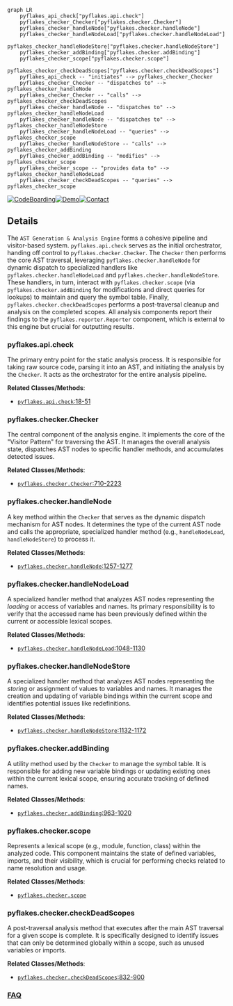 ```mermaid
graph LR
    pyflakes_api_check["pyflakes.api.check"]
    pyflakes_checker_Checker["pyflakes.checker.Checker"]
    pyflakes_checker_handleNode["pyflakes.checker.handleNode"]
    pyflakes_checker_handleNodeLoad["pyflakes.checker.handleNodeLoad"]
    pyflakes_checker_handleNodeStore["pyflakes.checker.handleNodeStore"]
    pyflakes_checker_addBinding["pyflakes.checker.addBinding"]
    pyflakes_checker_scope["pyflakes.checker.scope"]
    pyflakes_checker_checkDeadScopes["pyflakes.checker.checkDeadScopes"]
    pyflakes_api_check -- "initiates" --> pyflakes_checker_Checker
    pyflakes_checker_Checker -- "dispatches to" --> pyflakes_checker_handleNode
    pyflakes_checker_Checker -- "calls" --> pyflakes_checker_checkDeadScopes
    pyflakes_checker_handleNode -- "dispatches to" --> pyflakes_checker_handleNodeLoad
    pyflakes_checker_handleNode -- "dispatches to" --> pyflakes_checker_handleNodeStore
    pyflakes_checker_handleNodeLoad -- "queries" --> pyflakes_checker_scope
    pyflakes_checker_handleNodeStore -- "calls" --> pyflakes_checker_addBinding
    pyflakes_checker_addBinding -- "modifies" --> pyflakes_checker_scope
    pyflakes_checker_scope -- "provides data to" --> pyflakes_checker_handleNodeLoad
    pyflakes_checker_checkDeadScopes -- "queries" --> pyflakes_checker_scope
```

[![CodeBoarding](https://img.shields.io/badge/Generated%20by-CodeBoarding-9cf?style=flat-square)](https://github.com/CodeBoarding/GeneratedOnBoardings)[![Demo](https://img.shields.io/badge/Try%20our-Demo-blue?style=flat-square)](https://www.codeboarding.org/demo)[![Contact](https://img.shields.io/badge/Contact%20us%20-%20contact@codeboarding.org-lightgrey?style=flat-square)](mailto:contact@codeboarding.org)

## Details

The `AST Generation & Analysis Engine` forms a cohesive pipeline and visitor-based system. `pyflakes.api.check` serves as the initial orchestrator, handing off control to `pyflakes.checker.Checker`. The `Checker` then performs the core AST traversal, leveraging `pyflakes.checker.handleNode` for dynamic dispatch to specialized handlers like `pyflakes.checker.handleNodeLoad` and `pyflakes.checker.handleNodeStore`. These handlers, in turn, interact with `pyflakes.checker.scope` (via `pyflakes.checker.addBinding` for modifications and direct queries for lookups) to maintain and query the symbol table. Finally, `pyflakes.checker.checkDeadScopes` performs a post-traversal cleanup and analysis on the completed scopes. All analysis components report their findings to the `pyflakes.reporter.Reporter` component, which is external to this engine but crucial for outputting results.

### pyflakes.api.check
The primary entry point for the static analysis process. It is responsible for taking raw source code, parsing it into an AST, and initiating the analysis by the `Checker`. It acts as the orchestrator for the entire analysis pipeline.


**Related Classes/Methods**:

- <a href="https://github.com/PyCQA/pyflakes/blob/main/pyflakes/api.py#L18-L51" target="_blank" rel="noopener noreferrer">`pyflakes.api.check`:18-51</a>


### pyflakes.checker.Checker
The central component of the analysis engine. It implements the core of the "Visitor Pattern" for traversing the AST. It manages the overall analysis state, dispatches AST nodes to specific handler methods, and accumulates detected issues.


**Related Classes/Methods**:

- <a href="https://github.com/PyCQA/pyflakes/blob/main/pyflakes/checker.py#L710-L2223" target="_blank" rel="noopener noreferrer">`pyflakes.checker.Checker`:710-2223</a>


### pyflakes.checker.handleNode
A key method within the `Checker` that serves as the dynamic dispatch mechanism for AST nodes. It determines the type of the current AST node and calls the appropriate, specialized handler method (e.g., `handleNodeLoad`, `handleNodeStore`) to process it.


**Related Classes/Methods**:

- <a href="https://github.com/PyCQA/pyflakes/blob/main/pyflakes/checker.py#L1257-L1277" target="_blank" rel="noopener noreferrer">`pyflakes.checker.handleNode`:1257-1277</a>


### pyflakes.checker.handleNodeLoad
A specialized handler method that analyzes AST nodes representing the *loading* or access of variables and names. Its primary responsibility is to verify that the accessed name has been previously defined within the current or accessible lexical scopes.


**Related Classes/Methods**:

- <a href="https://github.com/PyCQA/pyflakes/blob/main/pyflakes/checker.py#L1048-L1130" target="_blank" rel="noopener noreferrer">`pyflakes.checker.handleNodeLoad`:1048-1130</a>


### pyflakes.checker.handleNodeStore
A specialized handler method that analyzes AST nodes representing the *storing* or assignment of values to variables and names. It manages the creation and updating of variable bindings within the current scope and identifies potential issues like redefinitions.


**Related Classes/Methods**:

- <a href="https://github.com/PyCQA/pyflakes/blob/main/pyflakes/checker.py#L1132-L1172" target="_blank" rel="noopener noreferrer">`pyflakes.checker.handleNodeStore`:1132-1172</a>


### pyflakes.checker.addBinding
A utility method used by the `Checker` to manage the symbol table. It is responsible for adding new variable bindings or updating existing ones within the current lexical scope, ensuring accurate tracking of defined names.


**Related Classes/Methods**:

- <a href="https://github.com/PyCQA/pyflakes/blob/main/pyflakes/checker.py#L963-L1020" target="_blank" rel="noopener noreferrer">`pyflakes.checker.addBinding`:963-1020</a>


### pyflakes.checker.scope
Represents a lexical scope (e.g., module, function, class) within the analyzed code. This component maintains the state of defined variables, imports, and their visibility, which is crucial for performing checks related to name resolution and usage.


**Related Classes/Methods**:

- <a href="https://github.com/PyCQA/pyflakes/blob/main/pyflakes/checker.py" target="_blank" rel="noopener noreferrer">`pyflakes.checker.scope`</a>


### pyflakes.checker.checkDeadScopes
A post-traversal analysis method that executes after the main AST traversal for a given scope is complete. It is specifically designed to identify issues that can only be determined globally within a scope, such as unused variables or imports.


**Related Classes/Methods**:

- <a href="https://github.com/PyCQA/pyflakes/blob/main/pyflakes/checker.py#L832-L900" target="_blank" rel="noopener noreferrer">`pyflakes.checker.checkDeadScopes`:832-900</a>




### [FAQ](https://github.com/CodeBoarding/GeneratedOnBoardings/tree/main?tab=readme-ov-file#faq)